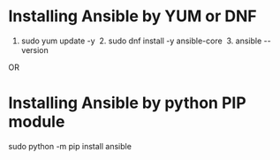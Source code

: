 # Installing Ansible by YUM or DNF

1. sudo yum update -y 
2. sudo dnf install -y ansible-core 
3. ansible --version

OR 

# Installing Ansible by python PIP module
sudo python -m pip install ansible


